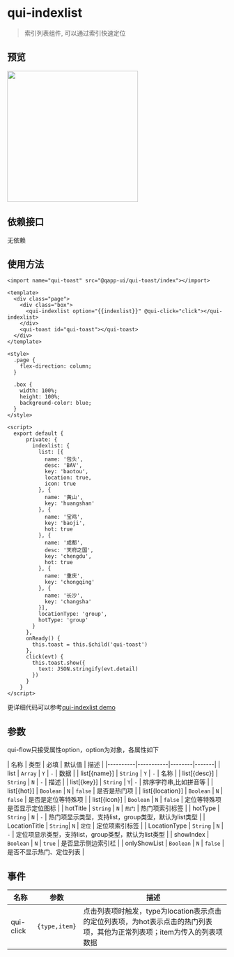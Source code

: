 # qui-indexlist

> 索引列表组件, 可以通过索引快速定位

## 预览
<img src="https://qapp-ui.github.io/qapp-ui/docs/assets/qui-indexlist.gif" width="300"/>

## 依赖接口

无依赖

## 使用方法

```ux
<import name="qui-toast" src="@qapp-ui/qui-toast/index"></import>

<template>
  <div class="page">
    <div class="box">
      <qui-indexlist option="{{indexlist}}" @qui-click="click"></qui-indexlist>
    </div>
    <qui-toast id="qui-toast"></qui-toast>
  </div>
</template>

<style>
  .page {
    flex-direction: column;
  }

  .box {
    width: 100%;
    height: 100%;
    background-color: blue;
  }
</style>

<script>
  export default {
      private: {
        indexlist: {
          list: [{
            name: '包头',
            desc: 'BAV',
            key: 'baotou',
            location: true,
            icon: true
          }, {
            name: '黄山',
            key: 'huangshan'
          }, {
            name: '宝鸡',
            key: 'baoji',
            hot: true
          }, {
            name: '成都',
            desc: '天府之国',
            key: 'chengdu',
            hot: true
          }, {
            name: '重庆',
            key: 'chongqing'
          }, {
            name: '长沙',
            key: 'changsha'
          }],
          locationType: 'group',
          hotType: 'group'
        }
      },
      onReady() {
        this.toast = this.$child('qui-toast')
      },
      click(evt) {
        this.toast.show({
          text: JSON.stringify(evt.detail)
        })
      }
    }
</script>

```

更详细代码可以参考[qui-indexlist demo](https://github.com/qapp-ui/qapp-ui/blob/master/src/Indexlist/index.ux)

## 参数

qui-flow只接受属性option，option为对象，各属性如下

| 名称 | 类型 | 必填 | 默认值 | 描述 |
|----------|-----------|--------|-------|
| list | `Array` | `Y` | `-` | 数据 |
| list[{name}] | `String` | `Y` | `-` | 名称 |
| list[{desc}] | `String` | `N` | `-` | 描述 |
| list[{key}] | `String` | `Y`| `-` | 排序字符串,比如拼音等 |
| list[{hot}] | `Boolean` | `N` | `false` | 是否是热门项 |
| list[{location}] | `Boolean` | `N` | `false` | 是否是定位等特殊项 |
| list[{icon}] | `Boolean` | `N` | `false` | 定位等特殊项是否显示定位图标 |
| hotTitle | `String` | `N` | `热门` | 热门项索引标签 |
| hotType | `String` | `N` | `-` | 热门项显示类型，支持list，group类型，默认为list类型 |
| LocationTitle | `String`| `N` | `定位` | 定位项索引标签 |
| LocationType | `String` | `N` | `-` | 定位项显示类型，支持list，group类型，默认为list类型 |
| showIndex | `Boolean` | `N` | `true` | 是否显示侧边索引栏 |
| onlyShowList | `Boolean` | `N` | `false` | 是否不显示热门、定位列表 |

## 事件

| 名称 | 参数 | 描述 |
|--------|---------|--------|
|qui-click| `{type,item}` | 点击列表项时触发，type为location表示点击的定位列表项，为hot表示点击的热门列表项，其他为正常列表项；item为传入的列表项数据 |
